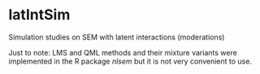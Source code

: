 # latIntSim

Simulation studies on SEM with latent interactions (moderations)

Just to note: LMS and QML methods and their mixture variants were implemented in the R package *nlsem* but it is not very convenient to use.
